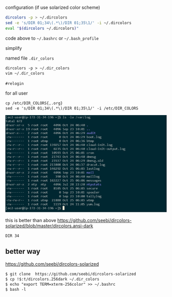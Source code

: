 
configuration (if use solarized color scheme)

```bash
dircolors -p > ~/.dircolors
sed -e 's/DIR 01;34\(.*\)/DIR 01;35\1/' -i ~/.dircolors
eval "$(dircolors ~/.dircolors)"
```

code above to `~/.bashrc` or `~/.bash_profile`



simplify

named file `.dir_colors`
```
dircolors -p > ~/.dir_colors
vim ~/.dir_colors 

#relogin
```

for all user

```
cp /etc/DIR_COLORS{,.org}
sed -e 's/DIR 01;34\(.*\)/DIR 01;35\1/' -i /etc/DIR_COLORS
```

![ls_dircolors](./ls_dircolors.png)


this is better than above
https://github.com/seebi/dircolors-solarized/blob/master/dircolors.ansi-dark
```
DIR 34
```


## better way

https://github.com/seebi/dircolors-solarized

```console
$ git clone  https://github.com/seebi/dircolors-solarized
$ cp !$:t/dircolors.256dark ~/.dir_colors
$ echo "export TERM=xterm-256color" >> ~/.bashrc
$ bash -l
```

